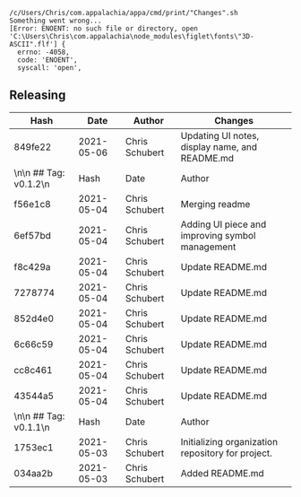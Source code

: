 ```
/c/Users/Chris/com.appalachia/appa/cmd/print/"Changes".sh
Something went wrong...
[Error: ENOENT: no such file or directory, open 'C:\Users\Chris\com.appalachia\node_modules\figlet\fonts\"3D-ASCII".flf'] {
  errno: -4058,
  code: 'ENOENT',
  syscall: 'open',
```
## Releasing
| Hash | Date | Author | Changes |
|------|------|--------|---------|
| 849fe22 | 2021-05-06 | Chris Schubert | Updating UI notes, display name, and README.md |
\n\n ## Tag: v0.1.2\n| Hash | Date | Author | Changes |\n|------|------|--------|---------|\n| 0d9b3de | 2021-05-04 | Chris Schubert | Update README.md |
| f56e1c8 | 2021-05-04 | Chris Schubert | Merging readme |
| 6ef57bd | 2021-05-04 | Chris Schubert | Adding UI piece and improving symbol management |
| f8c429a | 2021-05-04 | Chris Schubert | Update README.md |
| 7278774 | 2021-05-04 | Chris Schubert | Update README.md |
| 852d4e0 | 2021-05-04 | Chris Schubert | Update README.md |
| 6c66c59 | 2021-05-04 | Chris Schubert | Update README.md |
| cc8c461 | 2021-05-04 | Chris Schubert | Update README.md |
| 43544a5 | 2021-05-04 | Chris Schubert | Update README.md |
\n\n ## Tag: v0.1.1\n| Hash | Date | Author | Changes |\n|------|------|--------|---------|\n| 8e5429a | 2021-05-03 | Chris Schubert | Formatting project |
| 1753ec1 | 2021-05-03 | Chris Schubert | Initializing organization repository for project. |
| 034aa2b | 2021-05-03 | Chris Schubert | Added README.md |
